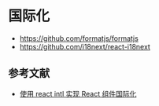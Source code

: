 # 国际化

- https://github.com/formatjs/formatjs
- https://github.com/i18next/react-i18next

## 参考文献

- [使用 react intl 实现 React 组件国际化](https://juejin.cn/post/6844904015654813703)
